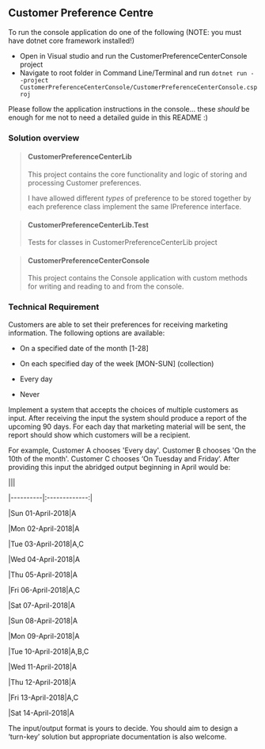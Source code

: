 Customer Preference Centre
-

To run the console application do one of the following (NOTE: you must have dotnet core framework installed!)
- Open in Visual studio and run the CustomerPreferenceCenterConsole project
- Navigate to root folder in Command Line/Terminal and run `dotnet run --project CustomerPreferenceCenterConsole/CustomerPreferenceCenterConsole.csproj`

Please follow the application instructions in the console... these _should_ be enough for me not to need a detailed guide in this README :)

### Solution overview
> #### CustomerPreferenceCenterLib
> This project contains the core functionality and logic of storing and processing Customer preferences.
> 
> I have allowed different _types_ of preference to be stored together by each preference class implement the same IPreference interface.

> #### CustomerPreferenceCenterLib.Test
> Tests for classes in CustomerPreferenceCenterLib project 

> ####  CustomerPreferenceCenterConsole
> This project contains the Console application with custom methods for writing and reading to and from the console.

### Technical Requirement

Customers are able to set their preferences for receiving marketing information. The following options are available:

- On a specified date of the month [1-28]

- On each specified day of the week [MON-SUN] (collection)

- Every day

- Never

  

Implement a system that accepts the choices of multiple customers as input. After receiving the input the system should produce a report of the upcoming 90 days. For each day that marketing material will be sent, the report should show which customers will be a recipient.

  

For example, Customer A chooses 'Every day'. Customer B chooses 'On the 10th of the month'. Customer C chooses ‘On Tuesday and Friday’. After providing this input the abridged output beginning in April would be:

|||

|----------|:-------------:|

|Sun 01-April-2018|A

|Mon 02-April-2018|A

|Tue 03-April-2018|A,C

|Wed 04-April-2018|A

|Thu 05-April-2018|A

|Fri 06-April-2018|A,C

|Sat 07-April-2018|A

|Sun 08-April-2018|A

|Mon 09-April-2018|A

|Tue 10-April-2018|A,B,C

|Wed 11-April-2018|A

|Thu 12-April-2018|A

|Fri 13-April-2018|A,C

|Sat 14-April-2018|A

  
  

The input/output format is yours to decide. You should aim to design a ‘turn-key’ solution but appropriate documentation is also welcome.